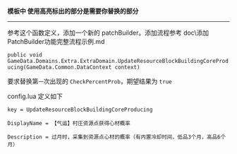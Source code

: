 **模板中 使用高亮标出的部分是需要你替换的部分**

---

参考这个函数定义，添加一个新的 patchBuilder。添加流程参考 doc\添加PatchBuilder功能完整流程示例.md

`public void GameData.Domains.Extra.ExtraDomain.UpdateResourceBlockBuildingCoreProducing(GameData.Common.DataContext context)`

要求替换第`一`次出现的 `CheckPercentProb`，期望结果为 `true`

config.lua 定义如下

`key = UpdateResourceBlockBuildingCoreProducing`

`DisplayName = 【气运】村庄资源点获得心材概率`

`Description = 过月时，采集到资源点心材的概率（有内置冷却时间，低品3个月，高品6个月）`